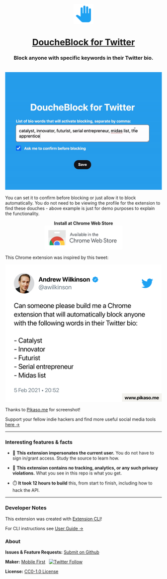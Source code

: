 <p align="center">
  <a href="https://chrome.google.com/webstore/detail/eeledoologbepiegnccedjigjkblhmhi">
    <img alt="DoucheBlock for Twitter" 
    src="https://raw.githubusercontent.com/MobileFirstLLC/doucheblock/master/assets/img/128x128.png" width="64" />
  </a>
</p>
<h1 align="center">
  <a href="https://chrome.google.com/webstore/detail/eeledoologbepiegnccedjigjkblhmhi">DoucheBlock for Twitter</a>
</h1>

<h3 align="center">
  Block anyone with specific keywords in their Twitter bio.<br/><br/>
</h3>

<p align="center">
<img alt="how it works" src="https://raw.githubusercontent.com/MobileFirstLLC/doucheblock/master/.github/preview.gif"/>
</p>

You can set it to confirm before blocking or just allow it to block automatically. You do not need to be viewing the profile for the extension to find these douches - above example is just for demo purposes to explain the functionality.

<p align="center">
<strong>Install at Chrome Web Store</strong><br/>
<a href="https://chrome.google.com/webstore/detail/eeledoologbepiegnccedjigjkblhmhi">
<img alt="install at chrome web store" width="250" 
src="https://raw.githubusercontent.com/MobileFirstLLC/shortcuts-for-chrome/master/.github/badge.png"/>
</a>
</p>

This Chrome extension was inspired by this tweet:

<p align="center">
<img alt="screenshot" src="https://raw.githubusercontent.com/MobileFirstLLC/doucheblock/master/.github/screenshot.png"/>
</p>

Thanks to [Pikaso.me](https://pikaso.me/) for screenshot! 

Support your fellow indie hackers and find more useful social media tools [here &rarr;](https://github.com/MobileFirstLLC/social-media-hacker-list)

* * *

### Interesting features & facts

- 🤯 **This extension impersonates the current user.** You do not have to sign in/grant access.
Study the source to learn how.

- 🙈 **This extension contains no tracking, analytics, or any such privacy violations.** What you see in  this repo is what you get.

- ⏱️ **It took 12 hours to build** this, from start to finish, including how to hack the API.

* * *

### Developer Notes 

This extension was created with [Extension CLI](https://oss.mobilefirst.me/extension-cli/)!

For CLI instructions see [User Guide &rarr;](https://oss.mobilefirst.me/extension-cli/)

### About

**Issues & Feature Requests:** [Submit on Github](https://github.com/MobileFirstLLC/doucheblock/issues/new/choose)

**Maker:** [Mobile First](https://mobilefirst.me)  &nbsp;  [![Twitter Follow](https://img.shields.io/twitter/follow/mobilefirstllc?label=follow&style=social)](https://twitter.com/intent/follow?screen_name=mobilefirstllc&tw_p=followbutton)

**License:** [CC0-1.0 License](https://github.com/MobileFirstLLC/doucheblock/blob/master/LICENSE)
